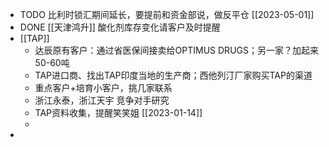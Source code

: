- TODO 比利时锁汇期间延长，要提前和资金部说，做反平仓 [[2023-05-01]]
- DONE [[天津鸿升]] 酸化剂库存变化请客户及时提醒
- [[TAP]]
	- 达辰原有客户：通过省医保间接卖给OPTIMUS DRUGS；另一家？加起来50-60吨
	- TAP进口商、找出TAP印度当地的生产商；西他列汀厂家购买TAP的渠道
	- 重点客户+培育小客户，挑几家联系
	- 浙江永泰，浙江天宇 竞争对手研究
	- TAP资料收集，提醒笑笑姐 [[2023-01-14]]
	-
-